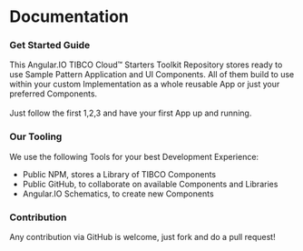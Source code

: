 # Documentation 
### Get Started Guide
This Angular.IO TIBCO Cloud™ Starters Toolkit Repository stores ready to use Sample Pattern Application and UI Components. All of them build to use within your custom Implementation as a whole reusable App or just your preferred Components.<br>
<br>
Just follow the first 1,2,3 and have your first App up and running.

### Our Tooling
We use the following Tools for your best Development Experience:

- Public NPM, stores a Library of TIBCO Components
- Public GitHub, to collaborate on available Components and Libraries
- Angular.IO Schematics, to create new Components 

### Contribution
Any contribution via GitHub is welcome, just fork and do a pull request!
